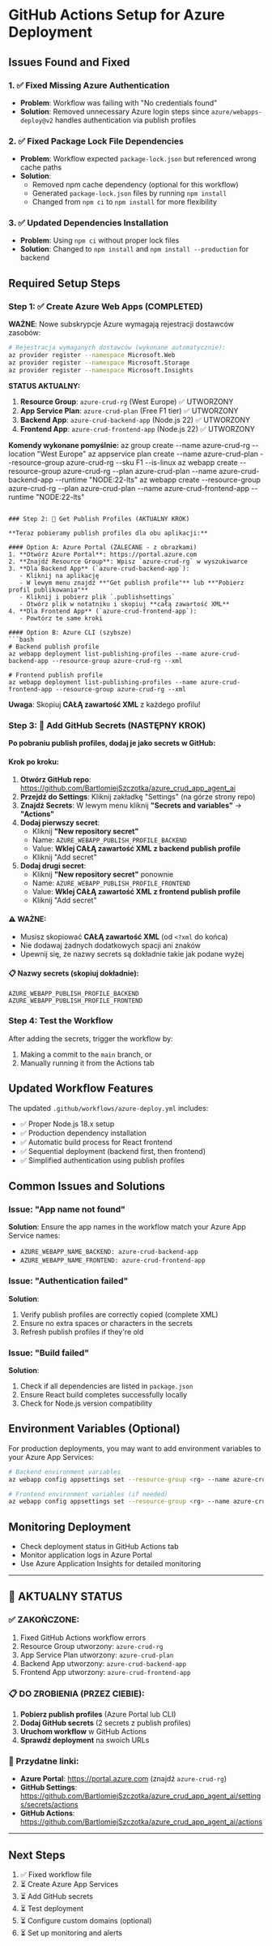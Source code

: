 # GitHub Actions Setup for Azure Deployment

## Issues Found and Fixed

### 1. ✅ **Fixed Missing Azure Authentication**
- **Problem**: Workflow was failing with "No credentials found"
- **Solution**: Removed unnecessary Azure login steps since `azure/webapps-deploy@v2` handles authentication via publish profiles

### 2. ✅ **Fixed Package Lock File Dependencies**
- **Problem**: Workflow expected `package-lock.json` but referenced wrong cache paths
- **Solution**: 
  - Removed npm cache dependency (optional for this workflow)
  - Generated `package-lock.json` files by running `npm install`
  - Changed from `npm ci` to `npm install` for more flexibility

### 3. ✅ **Updated Dependencies Installation**
- **Problem**: Using `npm ci` without proper lock files
- **Solution**: Changed to `npm install` and `npm install --production` for backend

## Required Setup Steps

### Step 1: ✅ Create Azure Web Apps (COMPLETED)

**WAŻNE**: Nowe subskrypcje Azure wymagają rejestracji dostawców zasobów:
```bash
# Rejestracja wymaganych dostawców (wykonane automatycznie):
az provider register --namespace Microsoft.Web
az provider register --namespace Microsoft.Storage  
az provider register --namespace Microsoft.Insights
```

**STATUS AKTUALNY:**
1. **Resource Group**: `azure-crud-rg` (West Europe) ✅ UTWORZONY
2. **App Service Plan**: `azure-crud-plan` (Free F1 tier) ✅ UTWORZONY
3. **Backend App**: `azure-crud-backend-app` (Node.js 22) ✅ UTWORZONY
4. **Frontend App**: `azure-crud-frontend-app` (Node.js 22) ✅ UTWORZONY

**Komendy wykonane pomyślnie:**
az group create --name azure-crud-rg --location "West Europe"
az appservice plan create --name azure-crud-plan --resource-group azure-crud-rg --sku F1 --is-linux
az webapp create --resource-group azure-crud-rg --plan azure-crud-plan --name azure-crud-backend-app --runtime "NODE:22-lts"
az webapp create --resource-group azure-crud-rg --plan azure-crud-plan --name azure-crud-frontend-app --runtime "NODE:22-lts"
```

### Step 2: 🎯 Get Publish Profiles (AKTUALNY KROK)

**Teraz pobieramy publish profiles dla obu aplikacji:**

#### Option A: Azure Portal (ZALECANE - z obrazkami)
1. **Otwórz Azure Portal**: https://portal.azure.com
2. **Znajdź Resource Group**: Wpisz `azure-crud-rg` w wyszukiwarce
3. **Dla Backend App** (`azure-crud-backend-app`):
   - Kliknij na aplikację
   - W lewym menu znajdź **"Get publish profile"** lub **"Pobierz profil publikowania"**
   - Kliknij i pobierz plik `.publishsettings`
   - Otwórz plik w notatniku i skopiuj **całą zawartość XML**
4. **Dla Frontend App** (`azure-crud-frontend-app`):
   - Powtórz te same kroki

#### Option B: Azure CLI (szybsze)
```bash
# Backend publish profile
az webapp deployment list-publishing-profiles --name azure-crud-backend-app --resource-group azure-crud-rg --xml

# Frontend publish profile  
az webapp deployment list-publishing-profiles --name azure-crud-frontend-app --resource-group azure-crud-rg --xml
```

**Uwaga**: Skopiuj **CAŁĄ zawartość XML** z każdego profilu!

### Step 3: 🔐 Add GitHub Secrets (NASTĘPNY KROK)

**Po pobraniu publish profiles, dodaj je jako secrets w GitHub:**

#### Krok po kroku:
1. **Otwórz GitHub repo**: https://github.com/BartlomiejSzczotka/azure_crud_app_agent_ai
2. **Przejdź do Settings**: Kliknij zakładkę "Settings" (na górze strony repo)
3. **Znajdź Secrets**: W lewym menu kliknij **"Secrets and variables"** → **"Actions"**
4. **Dodaj pierwszy secret**:
   - Kliknij **"New repository secret"**
   - Name: `AZURE_WEBAPP_PUBLISH_PROFILE_BACKEND`
   - Value: **Wklej CAŁĄ zawartość XML z backend publish profile**
   - Kliknij "Add secret"
5. **Dodaj drugi secret**:
   - Kliknij **"New repository secret"** ponownie
   - Name: `AZURE_WEBAPP_PUBLISH_PROFILE_FRONTEND` 
   - Value: **Wklej CAŁĄ zawartość XML z frontend publish profile**
   - Kliknij "Add secret"

#### ⚠️ WAŻNE:
- Musisz skopiować **CAŁĄ zawartość XML** (od `<?xml` do końca)
- Nie dodawaj żadnych dodatkowych spacji ani znaków
- Upewnij się, że nazwy secrets są dokładnie takie jak podane wyżej

#### 📋 Nazwy secrets (skopiuj dokładnie):
```
AZURE_WEBAPP_PUBLISH_PROFILE_BACKEND
AZURE_WEBAPP_PUBLISH_PROFILE_FRONTEND
```

### Step 4: Test the Workflow
After adding the secrets, trigger the workflow by:
1. Making a commit to the `main` branch, or
2. Manually running it from the Actions tab

## Updated Workflow Features

The updated `.github/workflows/azure-deploy.yml` includes:
- ✅ Proper Node.js 18.x setup
- ✅ Production dependency installation
- ✅ Automatic build process for React frontend
- ✅ Sequential deployment (backend first, then frontend)
- ✅ Simplified authentication using publish profiles

## Common Issues and Solutions

### Issue: "App name not found"
**Solution**: Ensure the app names in the workflow match your Azure App Service names:
- `AZURE_WEBAPP_NAME_BACKEND: azure-crud-backend-app`
- `AZURE_WEBAPP_NAME_FRONTEND: azure-crud-frontend-app`

### Issue: "Authentication failed"
**Solution**: 
1. Verify publish profiles are correctly copied (complete XML)
2. Ensure no extra spaces or characters in the secrets
3. Refresh publish profiles if they're old

### Issue: "Build failed"
**Solution**: 
1. Check if all dependencies are listed in `package.json`
2. Ensure React build completes successfully locally
3. Check for Node.js version compatibility

## Environment Variables (Optional)
For production deployments, you may want to add environment variables to your Azure App Services:

```bash
# Backend environment variables
az webapp config appsettings set --resource-group <rg> --name azure-crud-backend-app --settings NODE_ENV=production PORT=80

# Frontend environment variables (if needed)
az webapp config appsettings set --resource-group <rg> --name azure-crud-frontend-app --settings NODE_ENV=production
```

## Monitoring Deployment
- Check deployment status in GitHub Actions tab
- Monitor application logs in Azure Portal
- Use Azure Application Insights for detailed monitoring

---

## 🎯 AKTUALNY STATUS

### ✅ ZAKOŃCZONE:
1. Fixed GitHub Actions workflow errors
2. Resource Group utworzony: `azure-crud-rg`
3. App Service Plan utworzony: `azure-crud-plan`
4. Backend App utworzony: `azure-crud-backend-app`
5. Frontend App utworzony: `azure-crud-frontend-app`

### 📋 DO ZROBIENIA (PRZEZ CIEBIE):
1. **Pobierz publish profiles** (Azure Portal lub CLI)
2. **Dodaj GitHub secrets** (2 secrets z publish profiles)
3. **Uruchom workflow** w GitHub Actions
4. **Sprawdź deployment** na swoich URLs

### 🔗 Przydatne linki:
- **Azure Portal**: https://portal.azure.com (znajdź `azure-crud-rg`)
- **GitHub Settings**: https://github.com/BartlomiejSzczotka/azure_crud_app_agent_ai/settings/secrets/actions
- **GitHub Actions**: https://github.com/BartlomiejSzczotka/azure_crud_app_agent_ai/actions

---

## Next Steps
1. ✅ Fixed workflow file
2. ⏳ Create Azure App Services  
3. ⏳ Add GitHub secrets
4. ⏳ Test deployment
5. ⏳ Configure custom domains (optional)
6. ⏳ Set up monitoring and alerts
